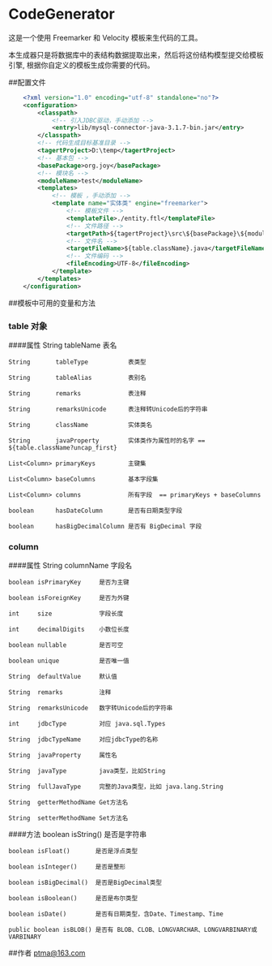 CodeGenerator
====
这是一个使用 Freemarker 和 Velocity 模板来生代码的工具。

本生成器只是将数据库中的表结构数据提取出来，然后将这份结构模型提交给模板引擎, 根据你自定义的模板生成你需要的代码。

##配置文件
```xml
    <?xml version="1.0" encoding="utf-8" standalone="no"?>
    <configuration>
        <classpath>
            <!-- 引入JDBC驱动，手动添加 -->
            <entry>lib/mysql-connector-java-3.1.7-bin.jar</entry>
        </classpath>
        <!-- 代码生成目标基准目录 -->
        <tagertProject>D:\temp</tagertProject>
        <!-- 基本包 -->
        <basePackage>org.joy</basePackage>
        <!-- 模块名 -->
        <moduleName>test</moduleName>
        <templates>
            <!-- 模板 ，手动添加 -->
            <template name="实体类" engine="freemarker">
                <!-- 模板文件 -->
                <templateFile>./entity.ftl</templateFile>
                <!-- 文件路径 -->
                <targetPath>${tagertProject}\src\${basePackage}\${moduleName}\entity\</targetPath>
                <!-- 文件名 -->
                <targetFileName>${table.className}.java</targetFileName>
                <!-- 文件编码 -->
                <fileEncoding>UTF-8</fileEncoding>
            </template>
        </templates>
    </configuration>
```

##模板中可用的变量和方法
### table 对象
####属性
    String       tableName           表名

	String       tableType           表类型

	String       tableAlias          表别名

	String       remarks             表注释

	String       remarksUnicode      表注释转Unicode后的字符串

	String       className           实体类名

	String       javaProperty        实体类作为属性时的名字 == ${table.className?uncap_first}

	List<Column> primaryKeys         主键集

	List<Column> baseColumns         基本字段集

	List<Column> columns             所有字段  == primaryKeys + baseColumns

	boolean      hasDateColumn       是否有日期类型字段

	boolean      hasBigDecimalColumn 是否有 BigDecimal 字段

### column
####属性
	String	columnName       字段名

	boolean isPrimaryKey     是否为主键

	boolean isForeignKey     是否为外键

	int     size             字段长度

	int     decimalDigits    小数位长度

	boolean nullable         是否可空

	boolean unique           是否唯一值

	String  defaultValue     默认值

	String  remarks          注释

	String  remarksUnicode   数字转Unicode后的字符串

	int     jdbcType         对应 java.sql.Types

	String  jdbcTypeName     对应jdbcType的名称

	String  javaProperty     属性名

	String  javaType         java类型，比如String

	String  fullJavaType     完整的Java类型，比如 java.lang.String

	String  getterMethodName Get方法名

	String  setterMethodName Set方法名

####方法
	boolean isString()      是否是字符串

	boolean isFloat()       是否是浮点类型

	boolean isInteger()     是否是整形

	boolean isBigDecimal()  是否是BigDecimal类型

	boolean isBoolean()     是否是布尔类型

	boolean isDate()        是否有日期类型，含Date、Timestamp、Time

	public boolean isBLOB() 是否有 BLOB、CLOB、LONGVARCHAR、LONGVARBINARY或VARBINARY

##作者
ptma@163.com
